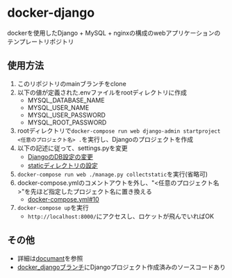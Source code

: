 # docker-django
dockerを使用したDjango + MySQL + nginxの構成のwebアプリケーションのテンプレートリポジトリ

## 使用方法
1. このリポジトリのmainブランチをclone
2. 以下の値が定義された.envファイルをrootディレクトリに作成
    - MYSQL_DATABASE_NAME
    - MYSQL_USER_NAME
    - MYSQL_USER_PASSWORD
    - MYSQL_ROOT_PASSWORD
3. rootディレクトリで`docker-compose run web django-admin startproject <任意のプロジェクト名> .`を実行し、Djangoのプロジェクトを作成
4. 以下の記述に従って、settings.pyを変更
    - [DjangoのDB設定の変更](https://github.com/ryutaro-kodama/docker-django/blob/main/document/document.md#django%E3%81%AEdb%E8%A8%AD%E5%AE%9A%E3%81%AE%E5%A4%89%E6%9B%B4)
    - [staticディレクトリの設定](https://github.com/ryutaro-kodama/docker-django/blob/main/document/document.md#static%E3%83%87%E3%82%A3%E3%83%AC%E3%82%AF%E3%83%88%E3%83%AA%E3%81%AE%E8%A8%AD%E5%AE%9A)
5. `docker-compose run web ./manage.py collectstatic`を実行(省略可)
6. docker-compose.ymlのコメントアウトを外し、"<任意のプロジェクト名>"を先ほど指定したプロジェクト名に置き換える
    - [docker-compose.yml#10](https://github.com/ryutaro-kodama/docker-django/blob/main/docker-compose.yml#L10)
7. `docker-compose up`を実行
    - `http://localhost:8000/`にアクセスし、ロケットが飛んでいればOK

## その他
- 詳細は[documant](https://github.com/ryutaro-kodama/docker-django/blob/main/document/document.md)を参照
- [docker_djangoブランチ](https://github.com/ryutaro-kodama/docker-django/tree/docker_django)にDjangoプロジェクト作成済みのソースコードあり
